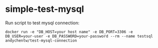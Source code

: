 # simple-test-mysql

Run script to test mysql connection:

``
docker run -e "DB_HOST=your host name" -e DB_PORT=3306 -e DB_USER=your-user -e DB_PASSWORD=your-password --rm --name testsql andychentw/test-mysql-connection
``
